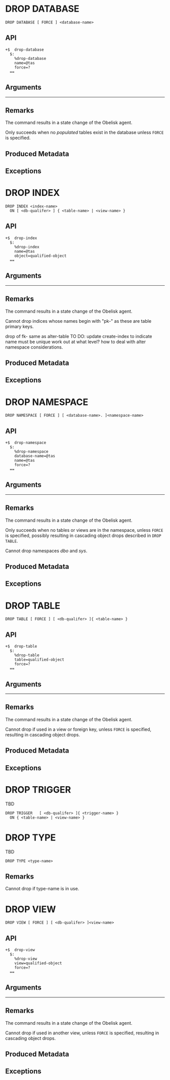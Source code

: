 # DROP DATABASE

`DROP DATABASE [ FORCE ] <database-name>`


## API
```
+$  drop-database        
  $: 
    %drop-database
    name=@tas
    force=?
  ==
```

## Arguments

** **

## Remarks
The command results in a state change of the Obelisk agent.

Only succeeds when no *populated* tables exist in the database unless `FORCE` is specified.

## Produced Metadata

## Exceptions


# DROP INDEX

```
DROP INDEX <index-name>
  ON [ <db-qualifer> ] { <table-name> | <view-name> }
```


## API
```
+$  drop-index
  $:
    %drop-index
    name=@tas
    object=qualified-object
  ==
```

## Arguments

** **

## Remarks
The command results in a state change of the Obelisk agent.

Cannot drop indices whose names begin with "pk-" as these are table primary keys.

drop of fk- same as alter-table
TO DO: update create-index to indicate name must be unique
       work out at what level?
      how to deal with alter namespace considerations.

## Produced Metadata

## Exceptions


# DROP NAMESPACE

`DROP NAMESPACE [ FORCE ] [ <database-name>. ]<namespace-name>`


## API
```
+$  drop-namespace
  $:
    %drop-namespace 
    database-name=@tas 
    name=@tas 
    force=?
  ==
```

## Arguments

** **

## Remarks
The command results in a state change of the Obelisk agent.

Only succeeds when no tables or views are in the namespace, unless `FORCE` is specified, possibly resulting in cascading object drops described in `DROP TABLE`.

Cannot drop namespaces *dbo* and *sys*.

## Produced Metadata

## Exceptions


# DROP TABLE

`DROP TABLE [ FORCE ] [ <db-qualifer> ]{ <table-name> }`


## API
```
+$  drop-table
  $:
    %drop-table
    table=qualified-object
    force=?
  ==
```


## Arguments

** **

## Remarks
The command results in a state change of the Obelisk agent.

Cannot drop if used in a view or foreign key, unless `FORCE` is specified, resulting in cascading object drops.

## Produced Metadata

## Exceptions


# DROP TRIGGER

TBD

```
DROP TRIGGER   [ <db-qualifer> ]{ <trigger-name> }
  ON { <table-name> | <view-name> }
```


# DROP TYPE

TBD

`DROP TYPE <type-name>`


## Remarks
Cannot drop if type-name is in use.


# DROP VIEW

`DROP VIEW [ FORCE ] [ <db-qualifer> ]<view-name>`


## API
```
+$  drop-view
  $:
    %drop-view
    view=qualified-object
    force=?
  ==
```

## Arguments

** **

## Remarks
The command results in a state change of the Obelisk agent.

Cannot drop if used in another view, unless `FORCE` is specified, resulting in cascading object drops.

## Produced Metadata

## Exceptions

